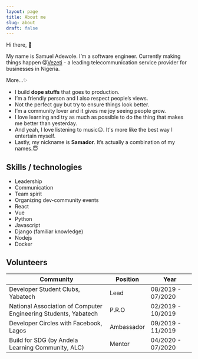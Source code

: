 ```yaml
---
layout: page
title: About me
slug: about
draft: false
---
```


Hi there, 👋

My name is Samuel Adewole. I’m a software engineer. Currently making things happen @[Vezeti](https://vezeti.net) - a leading telecommunication service provider for businesses in Nigeria.

More...✨

- I build **dope stuffs** that goes to production.
- I’m a friendly person and I also respect people’s views.
- Not the perfect guy but try to ensure things look better.
- I’m a community lover and it gives me joy seeing people grow.
- I love learning and try as much as possible to do the thing that makes me better than yesterday.
- And yeah, I love listening to music😉. It's more like the best way I entertain myself.
- Lastly, my nickname is **Samador**. It’s actually a combination of my names.😇

## Skills / technologies

- Leadership
- Communication
- Team spirit
- Organizing dev-community events
- React
- Vue
- Python
- Javascript
- Django (familiar knowledge)
- Nodejs
- Docker

## Volunteers

| Community                                                       | Position   | Year              |
| --------------------------------------------------------------- | ---------- | ----------------- |
| Developer Student Clubs, Yabatech                               | Lead       | 08/2019 - 07/2020 |
| National Association of Computer Engineering Students, Yabatech | P.R.O      | 02/2019 - 10/2019 |
| Developer Circles with Facebook, Lagos                          | Ambassador | 09/2019 - 11/2019 |
| Build for SDG (by Andela Learning Community, ALC)               | Mentor     | 04/2020 - 07/2020 |
